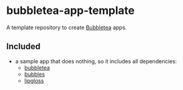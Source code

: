 # bubbletea-app-template

A template repository to create [Bubbletea][bubbletea] apps.

## Included

- a sample app that does nothing, so it includes all dependencies:
	- [bubbletea][]
	- [bubbles][]
	- [lipgloss][]

[bubbletea]: https://github.com/charmbracelet/bubbletea
[bubbles]: https://github.com/charmbracelet/bubbles
[lipgloss]: https://github.com/charmbracelet/lipgloss
[goreleaser]: https://goreleaser.com
[lint]: https://golangci-lint.run
